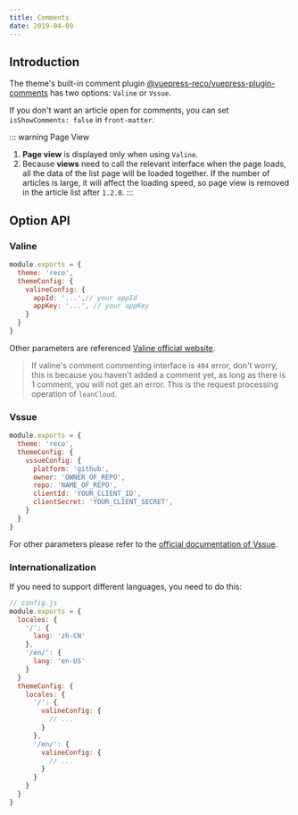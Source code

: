 ```yaml
---
title: Comments
date: 2019-04-09
---
```


## Introduction

The theme's built-in comment plugin [@vuepress-reco/vuepress-plugin-comments](/views/plugins/) has two options: `Valine` or `Vssue`.

If you don't want an article open for comments, you can set `isShowComments: false` in `front-matter`.

::: warning Page View
1. **Page view** is displayed only when using `Valine`.  
2. Because **views** need to call the relevant interface when the page loads, all the data of the list page will be loaded together. If the number of articles is large, it will affect the loading speed, so page view is removed in the article list after `1.2.0`.
:::

## Option API

### Valine

```javascript
module.exports = {
  theme: 'reco',
  themeConfig: {
    valineConfig: {
      appId: '...',// your appId
      appKey: '...', // your appKey
    }
  }  
}
```

Other parameters are referenced [Valine official website](https://valine.js.org/configuration.html).

> If valine's comment commenting interface is `404` error, don't worry, this is because you haven't added a comment yet, as long as there is 1 comment, you will not get an error. This is the request processing operation of `leanCloud`.

### Vssue

```javascript
module.exports = {
  theme: 'reco',
  themeConfig: {
    vssueConfig: {
      platform: 'github',
      owner: 'OWNER_OF_REPO',
      repo: 'NAME_OF_REPO',
      clientId: 'YOUR_CLIENT_ID',
      clientSecret: 'YOUR_CLIENT_SECRET',
    }
  }  
}
```

For other parameters please refer to the [official documentation of Vssue](https://vssue.js.org/options/).

### Internationalization

If you need to support different languages, you need to do this:

```js
// config.js
module.exports = {
  locales: {
    '/': {
      lang: 'zh-CN'
    },
    '/en/': {
      lang: 'en-US'
    }
  }
  themeConfig: {
    locales: {
      '/': {
        valineConfig: {
          // ...
        }
      },
      '/en/': {
        valineConfig: {
          // ...
        }
      }
    }
  }
}
```

